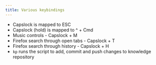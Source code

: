 ```yaml
---
title: Various keybindings
---
```


- Capslock is mapped to ESC
- Capslock (hold) is mapped to ^ + Cmd
- Music controls - Capslock + M
- Firefox search through open tabs - Capslock + T
- Firefox search through history - Capslock + H
- `kp` runs the script to add, commit and push changes to knowledge repository
